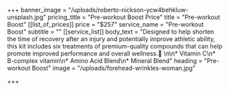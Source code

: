+++
banner_image = "/uploads/roberto-nickson-ycw4behkluw-unsplash.jpg"
pricing_title = "Pre-workout Boost Price"
title = "Pre-workout Boost"
[[list_of_prices]]
price = "$257"
service_name = "Pre-workout Boost"
subtitle = ""
[[service_list]]
body_text = "Designed to help shorten the time of recovery after an injury and potentially improve athletic ability, this kit includes six treatments of premium-quality compounds that can help promote improved performance and overall wellness. \n\n* Vitamin C\n* B-complex vitamin\n* Amino Acid Blend\n* Mineral Blend"
heading = "Pre-workout Boost"
image = "/uploads/forehead-wrinkles-woman.jpg"

+++
